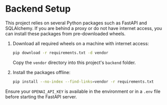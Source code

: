 # Backend Setup

This project relies on several Python packages such as FastAPI and SQLAlchemy.
If you are behind a proxy or do not have internet access, you can install these
packages from pre-downloaded wheels.

1. Download all required wheels on a machine with internet access:
   ```bash
   pip download -r requirements.txt -d vendor
   ```
   Copy the `vendor` directory into this project's `backend` folder.

2. Install the packages offline:
   ```bash
   pip install --no-index --find-links=vendor -r requirements.txt
   ```

Ensure your `OPENAI_API_KEY` is available in the environment or in a `.env`
file before starting the FastAPI server.
